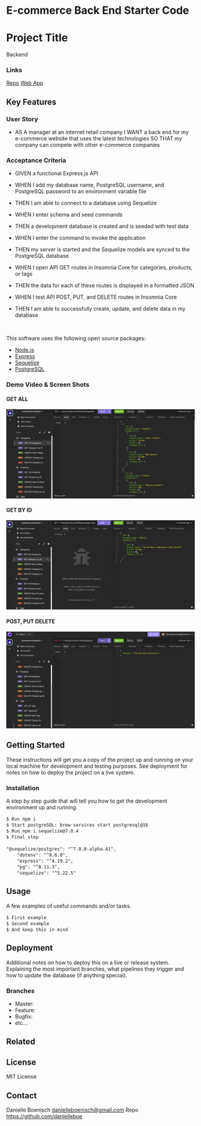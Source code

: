 # E-commerce Back End Starter Code

# Project Title

Backend 

### Links
[Repo](https://github.com/danielleboe/eCommerce-backend)
[Web App]()


## Key Features


### User Story
* AS A manager at an internet retail company
I WANT a back end for my e-commerce website that uses the latest technologies
SO THAT my company can compete with other e-commerce companies

### Acceptance Criteria
* GIVEN a functional Express.js API
* WHEN I add my database name, PostgreSQL username, and PostgreSQL password to an environment variable file
* THEN I am able to connect to a database using Sequelize

* WHEN I enter schema and seed commands
* THEN a development database is created and is seeded with test data

* WHEN I enter the command to invoke the application
* THEN my server is started and the Sequelize models are synced to the PostgreSQL database

* WHEN I open API GET routes in Insomnia Core for categories, products, or tags
* THEN the data for each of these routes is displayed in a formatted JSON

* WHEN I test API POST, PUT, and DELETE routes in Insomnia Core
* THEN I am able to successfully create, update, and delete data in my database

<br>

This software uses the following open source packages:

- [Node.js](https://nodejs.org/)
- [Express](https://expressjs.com/)
- [Sequelize](https://sequelize.org/)
- [PostgreSQL](https://www.postgresql.org)


<!-- ![screenshot](https://raw.githubusercontent.com/amitmerchant1990/electron-markdownify/master/app/img/markdownify.gif) -->

### Demo Video & Screen Shots
#### GET ALL
[![GET All video](./Develop/assets/GETallmage.png)](./Develop/assets/GET-All-Demo-Video.mp4)

#### GET BY ID
[![Get By Id video](./Develop/assets/getByIDImage.png)](./Develop/assets/GET-by-ID-Demo-Video.mp4)

#### POST, PUT DELETE
[![POST, PUT DELETE video](./Develop/assets/deleteImage.png)](./Develop/assets/PUT-POST-DELETE-Demo.mp4)


## Getting Started

These instructions will get you a copy of the project up and running on your local machine for development and testing purposes. See deployment for notes on how to deploy the project on a live system.

<!-- ### Prerequisites

The things you need before installing the software.

* 
* And you need this
* Oh, and don't forget this -->

### Installation

A step by step guide that will tell you how to get the development environment up and running.

```
$ Run npm i
$ Start postgreSQL: brew services start postgresql@16
$ Run npm i sequelize@7.0.4
$ Final step

"@sequelize/postgres": "^7.0.0-alpha.41",
    "dotenv": "^8.6.0",
    "express": "^4.19.2",
    "pg": "^8.11.3",
    "sequelize": "^5.22.5"

```

## Usage

A few examples of useful commands and/or tasks.

```
$ First example
$ Second example
$ And keep this in mind
```

## Deployment

Additional notes on how to deploy this on a live or release system. Explaining the most important branches, what pipelines they trigger and how to update the database (if anything special).

<!-- ### Server

* Live:
* Release:
* Development: -->

### Branches

* Master:
* Feature:
* Bugfix:
* etc...

<!-- ## Additional Documentation and Acknowledgments

* Project folder on server:
* Confluence link:
* Asana board:
* etc...

 -->


## Related



## License

MIT License

## Contact
Danielle Boenisch danielleboenisch@gmail.com 
Repo https://github.com/danielleboe